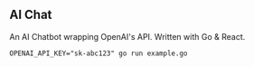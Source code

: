 ## AI Chat

An AI Chatbot wrapping OpenAI's API.
Written with Go & React.

```
OPENAI_API_KEY="sk-abc123" go run example.go
```